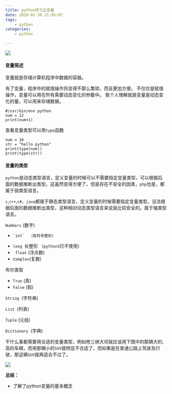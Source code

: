 ```yaml
---
title: python学习之变量
date: 2018-01-30 21:05:07
tags:
	- python
categories:
	- python

---
```



![](https://ws1.sinaimg.cn/large/006Y6f53gy1fo3b8r4r4wj30rf0l5wib.jpg)

<!--more-->

#### 变量简述

变量就是存储计算机程序中数据的容器。

有了变量，程序中的赋值操作将变得不那么繁琐，而且更加方便。
不仅仅是赋值操作，变量可以用在所有需要动态变化的参数中。
我个人理解就是变量是动态变化的量，可以用来存储数据。


    #/usr/bin/env python
    num = 12
    print(num+1)

查看变量类型可以用`type`函数

    num = 18
    str = "hello python"
    print(type(num))
    print(type(str))




#### 变量的类型

`python`是动态类型语言，定义变量的时候可以不需要指定变量类型，可以根据后面的数据推断出类型，这虽然变得方便了，但是存在不安全的因素，`php`也是，都属于弱类型语言。

`c`,`c++`,`c#`，`java`都属于静态类型语言，定义变量的时候需要指定变量类型，没法根据后面的数据推断出类型，这种相对动态类型语言来说是比较安全的。属于强类型语言。


`Numbers` (数字)

-     `int`  （有符号整形）
-    `long `长整形 （`python3`已不使用）
-   ` float` (浮点数)
-    c`omplex`(复数)

布尔类型

-    `True` (真)
-   `False` (假)
    
`String `(字符串)

`List `(列表)

`Tuple` (元组)

`Dictionary `(字典)


干什么事都需要用合适的变量类型，例如修三峡大坝就应该用下图中的那辆大的、高的车辆，而用那辆小的`SUV`就明显不合适了，而如果是在普通公路上驾驶及行驶，那这辆`SUV`就再适合不过了。

![](https://ws1.sinaimg.cn/large/006Y6f53gy1fo3b8r4r4wj30rf0l5wib.jpg)



**总结：**

- 了解了python变量的基本概念



